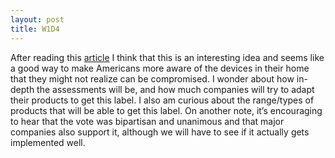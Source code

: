 ```yaml
---
layout: post
title: W1D4
---
```


After reading this [article](https://www.whitehouse.gov/briefing-room/statements-releases/2025/01/07/white-house-launches-u-s-cyber-trust-mark-providing-american-consumers-an-easy-label-to-see-if-connected-devices-are-cybersecure/) I think that this is an interesting idea and seems like a good way to make Americans more aware of the devices in their home that they might not realize can be compromised. I wonder about how in-depth the assessments will be, and how much companies will try to adapt their products to get this label. I also am curious about the range/types of products that will be able to get this label. On another note, it’s encouraging to hear that the vote was bipartisan and unanimous and that major companies also support it, although we will have to see if it actually gets implemented well.
